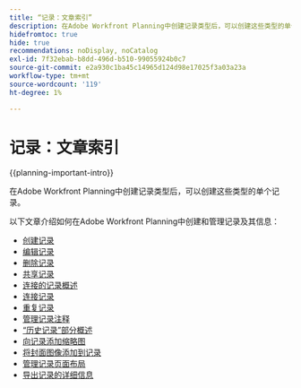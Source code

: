 ```yaml
---
title: “记录：文章索引”
description: 在Adobe Workfront Planning中创建记录类型后，可以创建这些类型的单个记录。 以下文章介绍如何在Adobe Workfront Planning中创建和管理记录及其信息。
hidefromtoc: true
hide: true
recommendations: noDisplay, noCatalog
exl-id: 7f32ebab-b8dd-496d-b510-99055924b0c7
source-git-commit: e2a930c1ba45c14965d124d98e17025f3a03a23a
workflow-type: tm+mt
source-wordcount: '119'
ht-degree: 1%

---
```


<!-- update the metadata with real information when making this available in TOC and in the left nav
---
title: "Records: article index"
description: After you create record types in Adobe Workfront Planning you can create individual records of those types. The following articles describe how you can create and manage records and their information in Adobe Workfront Planning.
hidefromtoc: yes
author: Alina
feature: Work Management
role: User
hide: yes
---
-->

# 记录：文章索引

{{planning-important-intro}}

在Adobe Workfront Planning中创建记录类型后，可以创建这些类型的单个记录。

以下文章介绍如何在Adobe Workfront Planning中创建和管理记录及其信息：

* [创建记录](/help/quicksilver/planning/records/create-records.md)
* [编辑记录](/help/quicksilver/planning/records/edit-records.md)
* [删除记录](/help/quicksilver/planning/records/delete-records.md)
* [共享记录](/help/quicksilver/planning/records/share-records.md)
* [连接的记录概述](/help/quicksilver/planning/records/connected-records-overview.md)
* [连接记录](/help/quicksilver/planning/records/connect-records.md)
* [重复记录](/help/quicksilver/planning/records/copy-or-duplicate-records.md)
* [管理记录注释](/help/quicksilver/planning/records/manage-record-comments.md)
* [“历史记录”部分概述](/help/quicksilver/planning/records/history-section-overview.md)
* [向记录添加缩略图](/help/quicksilver/planning/records/add-thumbnails-to-records.md)
* [将封面图像添加到记录](/help/quicksilver/planning/records/add-a-cover-image-to-a-record.md)
* [管理记录页面布局](/help/quicksilver/planning/records/manage-the-record-page.md)
* [导出记录的详细信息](/help/quicksilver/planning/records/export-the-record-page.md)
